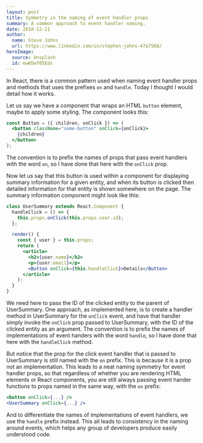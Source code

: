 ```yaml
---
layout: post
title: Symmetry in the naming of event handler props
summary: A common approach to event handler naming.
date: 2018-12-21
author:
  name: Steve Johns
  url: https://www.linkedin.com/in/stephen-johns-47a7568/
heroImage:
  source: Unsplash
  id: ewKDwf05Eds
---
```


In React, there is a common pattern used when naming event handler props and methods that uses the prefixes `on` and `handle`. Today I thought I would detail how it works.

Let us say we have a component that wraps an HTML `button` element, maybe to apply some styling. The component looks this:

```jsx
const Button = ({ children, onClick }) => (
  <button className="some-button" onClick={onClick}>
    {children}
  </button>
);
```

The convention is to prefix the names of props that pass event handlers with the word `on`, so I have done that here with the `onClick` prop.

Now let us say that this button is used within a component for displaying summary information for a given entity, and when its button is clicked then detailed information for that entity is shown somewhere on the page. The summary information component might look like this:

```jsx
class UserSummary extends React.Component {
  handleClick = () => {
    this.props.onClick(this.props.user.id);
  };

  render() {
    const { user } = this.props;
    return (
      <article>
        <h2>{user.name}</h2>
        <p>{user.email}</p>
        <Button onClick={this.handleClick}>Details</Button>
      </article>
    );
  }
}
```

We need here to pass the ID of the clicked entity to the parent of UserSummary. One approach, as implemented here, is to create a handler method in UserSummary for the `onClick` event, and have that handler simply invoke the `onClick` prop passed to UserSummary, with the ID of the clicked entity as an argument. The convention is to prefix the names of implementations of event handers with the word `handle`, so I have done that here with the `handleClick` method.

But notice that the prop for the click event handler that is passed to UserSummary is still named with the `on` prefix. This is because it is a prop not an implementation. This leads to a neat naming symmetry for event handler props, so that regardless of whether you are rendering HTML elements or React components, you are still always passing event hander functions to props named in the same way, with the `on` prefix:

```jsx
<button onClick={...} />
<UserSummary onClick={...} />
```

And to differentiate the names of implementations of event handlers, we use the `handle` prefix instead. This all leads to consistency in the naming around events, which helps any group of developers produce easily understood code.
